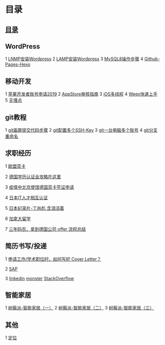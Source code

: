 # 目录

## [目录](./SUMMARY.md)
## WordPress

1 [LNMP安装Wordpress](https://github.com/wandou911/wiki/blob/master/WordPress/LNMP安装Wordpress.md) 2 [LAMP安装Wordpress](https://github.com/wandou911/wiki/blob/master/WordPress/CentOS7搭建WordPress.md) 3 [MySQL8操作步骤](https://github.com/wandou911/wiki/blob/master/WordPress/MySQL8操作步骤.md) 4 [Github-Pages-Hexo](https://github.com/wandou911/wiki/blob/master/WordPress/Github-Pages-Hexo.md)

## 移动开发

1 [苹果开发者账号申请2019](https://github.com/wandou911/wiki/blob/master/移动开发/苹果开发者账号申请2019.md) 2 [AppStore审核指南](https://github.com/wandou911/wiki/blob/master/移动开发/AppStore审核指南.md) 3 [iOS多线程](https://github.com/wandou911/wiki/blob/master/移动开发/iOS多线程.md) 4 [Weex快速上手](https://github.com/wandou911/wiki/blob/master/移动开发/Weex快速上手.md) 5 [无埋点](https://github.com/wandou911/wiki/blob/master/移动开发/无埋点.md)

## git教程

1 [git画屏提交代码步骤](https://github.com/wandou911/wiki/blob/master/git操作/git画屏提交代码步骤.md) 2 [git配置多个SSH-Key](https://github.com/wandou911/wiki/blob/master/git操作/git配置多个SSH-Key.md) 3 [git一台电脑多个账号](https://github.com/wandou911/wiki/blob/master/git操作/git一台电脑多个账号.md) 4 [git分支重命名](https://github.com/wandou911/wiki/blob/master/git操作/git分支重命名.md)

## 求职经历

1 [欧盟蓝卡](https://github.com/wandou911/wiki/blob/master/求职/欧盟蓝卡.md)

2 [德国学历认证全攻略在这里](https://zhuanlan.zhihu.com/p/88115166)

3 [疫情中北京使馆德国蓝卡签证申请](https://www.douban.com/group/topic/165629962/)

4 [日本IT人才相互认证](https://www.ipa.go.jp/jinzai/asia/kaigai/china.html)

5 [日本纪录片-丁尚彪 含泪活着](https://movie.douban.com/subject/2342568/)

6 [加拿大留学](https://github.com/wandou911/wiki/blob/master/求职/加拿大留学.md)

7 [三年码农，拿到德国公司 offer 流程总结](https://www.v2ex.com/t/287133#reply23)



## 简历书写/投递

1 [申请工作/学术职位时，如何写好 Cover Letter？](https://www.zhihu.com/question/20991744)

2 [SAP]( https://jobs.sap.com/search/?q=%23SAPsfsf&locationsearch=&locale=en_US)

3 [linkedin]() [monster]() [StackOverflow]()

## 智能家居

1 [树莓派-智能家居（一）](https://github.com/wandou911/wiki/blob/master/智能家居/树莓派-智能家居（一）.md) 2 [树莓派-智能家居（二）](https://github.com/wandou911/wiki/blob/master/智能家居/树莓派-智能家居（二）.md) 3 [树莓派-智能家居（三）](https://github.com/wandou911/wiki/blob/master/智能家居/树莓派-智能家居（三）.md)

## 其他

1 [定位](https://github.com/wandou911/wiki/blob/master/其他/定位找人.md)

